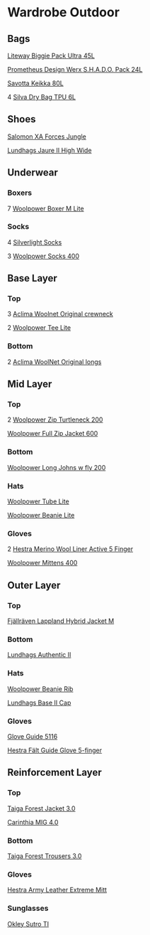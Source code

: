 # Wardrobe Outdoor

## Bags

[Liteway Biggie Pack Ultra 45L](https://liteway.equipment/packs/biggie-pack-ultra-45l)

[Prometheus Design Werx S.H.A.D.O. Pack 24L](https://prometheusdesignwerx.com/collections/backpacks/products/s-h-a-d-o-pack-24l-universal-field-gray-1?variant=39341008158806)

[Savotta Keikka 80L](https://www.savotta.fi/products/keikka-80l?variant=39319053140102)

4 [Silva Dry Bag TPU 6L](https://silvasweden.com/products/dry-bags-tpu?variant=44368583131458)

## Shoes

[Salomon XA Forces Jungle](https://www.salomon.com/en-us/shop/product/xa-forces-jungle-lg4826.html#color=71893)

[Lundhags Jaure II High Wide](https://lundhags.com/se/kangor/herrkangor/vandringskangor/jaure-ii-ms-high-wide-bark-black--1013789-725)

## Underwear

### Boxers

7 [Woolpower Boxer M Lite](https://woolpower.se/shop/produkt/boxer-ms-lite/)

### Socks

4 [Silverlight Socks](https://silverlight.store/product/silverlight-socks/)

3 [Woolpower Socks 400](https://woolpower.se/shop/produkt/socks-400/)

## Base Layer

### Top

3 [Aclima Woolnet Original crewneck](https://www.aclima.se/aclima/103387/woolnet-original-crewneck-m-s-olive-night-m)

2 [Woolpower Tee Lite](https://woolpower.se/shop/produkt/tee-lite/)

### Bottom

2 [Aclima WoolNet Original longs](https://www.aclima.se/aclima/103394/woolnet-original-longs-m-s-olive-night-m)

## Mid Layer

### Top

2 [Woolpower Zip Turtleneck 200](https://woolpower.se/shop/produkt/zip-turtleneck-200/)

[Woolpower Full Zip Jacket 600](https://woolpower.se/shop/produkt/full-zip-jacket-600/)

### Bottom

[Woolpower Long Johns w fly 200](https://woolpower.se/shop/produkt/long-johns-w-fly-200/)

### Hats

[Woolpower Tube Lite](https://woolpower.se/shop/produkt/tube-lite/)

[Woolpower Beanie Lite](https://woolpower.se/shop/produkt/beanie-lite/)

### Gloves

2 [Hestra Merino Wool Liner Active 5 Finger](https://www.hestragloves.se/merino-wool-liner-active-5-finger-charcoal)

[Woolpower Mittens 400](https://woolpower.se/shop/produkt/mittens-400/)

## Outer Layer

### Top

[Fjällräven Lappland Hybrid Jacket M](https://www.fjallraven.com/se/sv-se/herr/jackor/jaktjackor/lappland-hybrid-jacket-m/)

### Bottom

[Lundhags Authentic II](https://www.lundhags.com/se/klader/herr/byxor/authentic-ii-ms-pant/?item=1114095-619)

### Hats

[Woolpower Beanie Rib](https://woolpower.se/shop/produkt/beanie-rib/)

[Lundhags Base II Cap](https://lundhags.com/se/base-ii-cap--1142331-604)

### Gloves

[Glove Guide 5116](https://guidegloves.com/se/produkter/mekaniskt-skydd/allround/sydda-handskar/guide-5116)

[Hestra Fält Guide Glove 5-finger](https://www.hestragloves.se/faelt-guide-glove-5-finger-brown-black)

## Reinforcement Layer

### Top

[Taiga Forest Jacket 3.0](https://www.taiga.se/sv/produkter/forest-jacket-3-0)

[Carinthia MIG 4.0](https://www.carinthia.eu/en/mig-4-0-jacket-sof-olive-m-p6352/)

### Bottom

[Taiga Forest Trousers 3.0](https://www.taiga.se/sv/produkter/forest-trousers-3-0)

### Gloves

[Hestra Army Leather Extreme Mitt](https://www.hestragloves.se/army-leather-extreme-mitt-black-offwhite)

### Sunglasses

[Okley Sutro TI](https://www.oakleysi.com/en-us/product/W0OO6013?variant=888392589088)
